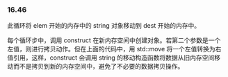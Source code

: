 ### 16.46
此循环将 elem 开始的内存中的 string 对象移动到 dest 开始的内存中。

每个循环步中，调用 construct 在新内存空间中创建对象。若第二个参数是一个左值，则进行拷贝动作。但在上面的代码中，用 std::move 将一个左值转换为右值引用，这样，construct 会调用 string 的移动构造函数将数据从旧内存空间移动而不是拷贝到新的内存空间中，避免了不必要的数据拷贝操作。